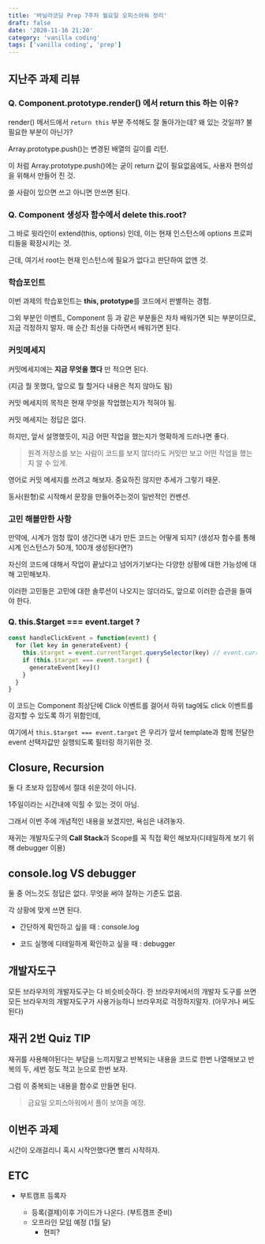 ```yaml
---
title: '바닐라코딩 Prep 7주차 월요일 오피스아워 정리'
draft: false
date: '2020-11-16 21:20'
category: 'vanilla coding'
tags: ['vanilla coding', 'prep']
---
```


## 지난주 과제 리뷰

### Q. Component.prototype.render() 에서 return this 하는 이유?

render() 메서드에서 `return this` 부분 주석해도 잘 돌아가는데? 왜 있는 것일까? 불필요한 부분이 아닌가?

Array.prototype.push()는 변경된 배열의 길이를 리턴.

이 처럼 Array.prototype.push()에는 굳이 return 값이 필요없음에도, 사용자 편의성을 위해서 만들어 진 것.

쓸 사람이 있으면 쓰고 아니면 안쓰면 된다.

### Q. Component 생성자 함수에서 delete this.root?

그 바로 윗라인이 extend(this, options) 인데, 이는 현재 인스턴스에 options 프로퍼티들을 확장시키는 것.

근데, 여기서 root는 현재 인스턴스에 필요가 없다고 판단하여 없앤 것.

### 학습포인트

이번 과제의 학습포인트는 **this, prototype**를 코드에서 판별하는 경험.

그외 부분인 이벤트, Component 등 과 같은 부분들은 차차 배워가면 되는 부분이므로, 지금 걱정하지 말자. 매 순간 최선을 다하면서 배워가면 된다.

### 커밋메세지

커밋메세지에는 **지금 무엇을 했다** 만 적으면 된다.

(지금 뭘 못했다, 앞으로 뭘 할거다 내용은 적지 않아도 됨)

커밋 메세지의 목적은 현재 무엇을 작업했는지가 적혀야 됨.

커밋 메세지는 정답은 없다.

하지만, 앞서 설명했듯이, 지금 어떤 작업을 했는지가 명확하게 드러나면 좋다.

> 원격 저장소를 보는 사람이 코드를 보지 않더라도 커밋만 보고 어떤 작업을 했는지 알 수 있게.

영어로 커밋 메세지를 쓰려고 해보자. 중요하진 않지만 추세가 그렇기 때문.

동사(원형)로 시작해서 문장을 만들어주는것이 일반적인 컨벤션.

### 고민 해볼만한 사항

만약에, 시계가 엄청 많이 생긴다면 내가 만든 코드는 어떻게 되지?
(생성자 함수를 통해 시계 인스턴스가 50개, 100개 생성된다면?)

자신의 코드에 대해서 작업이 끝났다고 넘어가기보다는 다양한 상황에 대한 가능성에 대해 고민해보자.

이러한 고민들은 고민에 대한 솔루션이 나오지는 않더라도, 앞으로 이러한 습관을 들여야 한다.

### Q. this.\$target === event.target ?

```js
const handleClickEvent = function(event) {
  for (let key in generateEvent) {
    this.$target = event.currentTarget.querySelector(key) // event.currentTarget은 this.$el
    if (this.$target === event.target) {
      generateEvent[key]()
    }
  }
}
```

이 코드는 Component 최상단에 Click 이벤트를 걸어서 하위 tag에도 click 이벤트를 감지할 수 있도록 하기 위함인데,

여기에서 `this.$target === event.target` 은 우리가 앞서 template과 함께 전달한 event 선택자값만 실행되도록 필터링 하기위한 것.

## Closure, Recursion

둘 다 초보자 입장에서 절대 쉬운것이 아니다.

1주일이라는 시간내에 익힐 수 있는 것이 아님.

그래서 이번 주에 개념적인 내용을 보겠지만, 욕심은 내려놓자.

재귀는 개발자도구의 **Call Stack**과 Scope를 꼭 직접 확인 해보자(디테일하게 보기 위해 debugger 이용)

## console.log VS debugger

둘 중 어느것도 정답은 없다.
무엇을 써야 잘하는 기준도 없음.

각 상황에 맞게 쓰면 된다.

- 간단하게 확인하고 싶을 때 : console.log

- 코드 실행에 디테일하게 확인하고 싶을 때 : debugger

## 개발자도구

모든 브라우저의 개발자도구는 다 비슷비슷하다. 한 브라우저에서의 개발자 도구를 쓰면 모든 브라우저의 개발자도구가 사용가능하니 브라우저로 걱정하지말자. (아무거나 써도 된다)

## 재귀 2번 Quiz TIP

재귀를 사용해야된다는 부담을 느끼지말고 반복되는 내용을 코드로 한번 나열해보고 반복의 두, 세번 정도 적고 눈으로 한번 보자.

그럼 이 중복되는 내용을 함수로 만들면 된다.

> 금요일 오피스아워에서 풀이 보여줄 예정.

## 이번주 과제

시간이 오래걸리니 혹시 시작안했다면 빨리 시작하자.

## ETC

- 부트캠프 등록자

  - 등록(결제)이후 가이드가 나온다. (부트캠프 준비)
  - 오프라인 모임 예정 (1월 달)
    - 현피?
